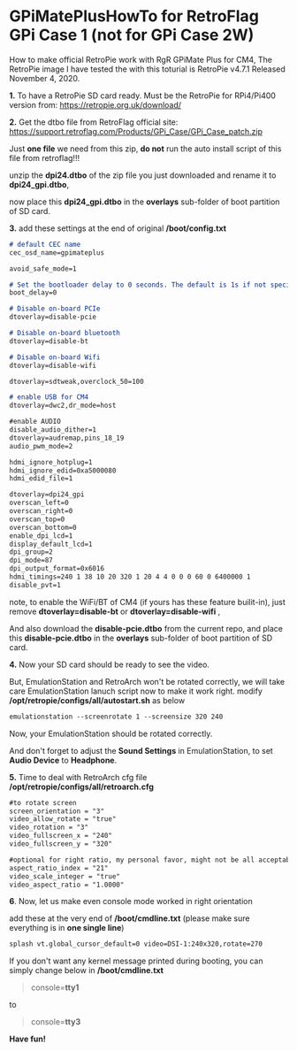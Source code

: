 # GPiMatePlusHowTo for RetroFlag GPi Case 1 (not for GPi Case 2W)
How to make official RetroPie work with RgR GPiMate Plus for CM4,
The RetroPie image I have tested the with this toturial is RetroPie v4.7.1 Released November 4, 2020.

**1.** To have a RetroPie SD card ready. Must be the RetroPie for RPi4/Pi400 version from: https://retropie.org.uk/download/

**2.** Get the dtbo file from RetroFlag official site: https://support.retroflag.com/Products/GPi_Case/GPi_Case_patch.zip

Just **one file** we need from this zip, **do not** run the auto install script of this file from retroflag!!!

unzip the **dpi24.dtbo** of the zip file you just downloaded and rename it to **dpi24_gpi.dtbo**, 

now place this **dpi24_gpi.dtbo** in the **overlays** sub-folder of boot partition of SD card.
 
**3.** add these settings at the end of original **/boot/config.txt**
```markdown
# default CEC name
cec_osd_name=gpimateplus

avoid_safe_mode=1

# Set the bootloader delay to 0 seconds. The default is 1s if not specified.
boot_delay=0

# Disable on-board PCIe
dtoverlay=disable-pcie

# Disable on-board bluetooth
dtoverlay=disable-bt

# Disable on-board Wifi
dtoverlay=disable-wifi

dtoverlay=sdtweak,overclock_50=100

# enable USB for CM4
dtoverlay=dwc2,dr_mode=host

#enable AUDIO
disable_audio_dither=1
dtoverlay=audremap,pins_18_19
audio_pwm_mode=2

hdmi_ignore_hotplug=1
hdmi_ignore_edid=0xa5000080
hdmi_edid_file=1

dtoverlay=dpi24_gpi
overscan_left=0
overscan_right=0
overscan_top=0
overscan_bottom=0
enable_dpi_lcd=1
display_default_lcd=1
dpi_group=2
dpi_mode=87
dpi_output_format=0x6016
hdmi_timings=240 1 38 10 20 320 1 20 4 4 0 0 0 60 0 6400000 1
disable_pvt=1
```
note, to enable the WiFi/BT of CM4 (if yours has these feature builit-in), just remove **dtoverlay=disable-bt** or **dtoverlay=disable-wifi** ,

And also download the **disable-pcie.dtbo** from the current repo, and place this **disable-pcie.dtbo** in the **overlays** sub-folder of boot partition of SD card.

**4.** Now your SD card should be ready to see the video. 

But, EmulationStation and RetroArch won't be rotated correctly, we will take care EmulationStation lanuch script now to make it work right.
modify **/opt/retropie/configs/all/autostart.sh** as below
```markdown
emulationstation --screenrotate 1 --screensize 320 240
```

Now, your EmulationStation should be rotated correctly.

And don't forget to adjust the **Sound Settings** in EmulationStation, to set **Audio Device** to **Headphone**.


**5.** Time to deal with RetroArch cfg file **/opt/retropie/configs/all/retroarch.cfg**
```markdown
#to rotate screen
screen_orientation = "3"
video_allow_rotate = "true"
video_rotation = "3"
video_fullscreen_x = "240"
video_fullscreen_y = "320"

#optional for right ratio, my personal favor, might not be all acceptable for everyone
aspect_ratio_index = "21"
video_scale_integer = "true"
video_aspect_ratio = "1.0000"
```


**6**. Now, let us make even console mode worked in right orientation

add these at the very end of **/boot/cmdline.txt** 
 (please make sure everything is in **one single line**)
```markdown
splash vt.global_cursor_default=0 video=DSI-1:240x320,rotate=270
```

If you don't want any kernel message printed during booting, you can simply change below in **/boot/cmdline.txt**

> console=**tty1**

to 
>console=**tty3**




**Have fun!**

